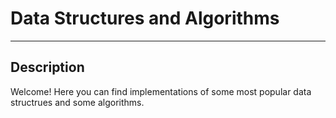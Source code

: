 # Data Structures and Algorithms

---

## Description

Welcome! Here you can find implementations of some most popular data structrues and some algorithms.

